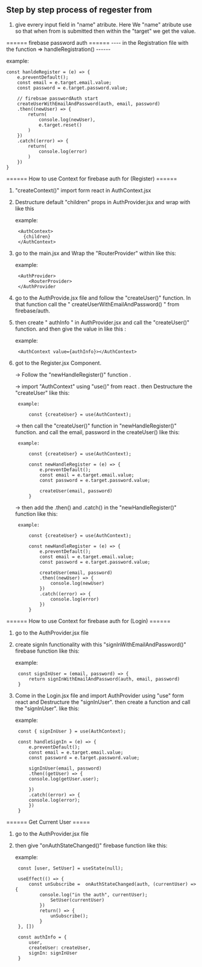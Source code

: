 ## Step by step process of regester from 

1. give evrery input field in "name" atribute. Here We "name" atribute use so that when from is submitted then within the "target" we get the value.  


====== firebase password auth ======
---- in the Registration file with the function => handleRegistration() ------

example: 

    const hanldeRegister = (e) => {
        e.preventDefault();
        const email = e.target.email.value;
        const password = e.target.password.value;

        // firebsae passwordAuth start
        createUserWithEmailAndPassword(auth, email, password)
        .then((newUser) => {
            return(
                console.log(newUser),
                e.target.reset()           
            )
        })
        .catch((error) => {
            return(
                console.log(error)              
            )
        })
    }



====== How to use Context for firebase auth for (Register)  ======

1. "createContext()" import form react in AuthContext.jsx

2. Destructure default "children" props in AuthProvider.jsx and wrap with like this 

    example:

        <AuthContext>
          {children}
        </AuthContext>


3. go to the main.jsx and Wrap the "RouterProvider" within like this: 
    
    example: 

        <AuthProvider>
            <RouterProvider>
        </AuthProvider

4. go to the AuthProvide.jsx file and follow the "createUser()" function. In that function call the 
  " createUserWithEmailAndPassword() " from firebase/auth. 

5. then create " authInfo " in AuthProvider.jsx and call the "createUser()" function. and then give the value in like this :

    example: 
    
        <AuthContext value={authInfo}></AuthContext>


6. got to the Register.jsx Component.

    -> Follow the "newHandleRegister()" function .

    -> import "AuthContext" using "use()" from react . then Destructure the "createUser" like this:

        example: 

            const {createUser} = use(AuthContext);
    
    -> then call the "createUser()" function in "newHandleRegister()" function. and call the email, password in the createUser()  like this:

        example: 

            const {createUser} = use(AuthContext);

            const newHandleRegister = (e) => {
                e.preventDefault();
                const email = e.target.email.value;
                const password = e.target.password.value;

                createUser(email, password)
            } 

    -> then add the .then() and .catch() in the "newHandleRegister()" function like this: 

        example: 

            const {createUser} = use(AuthContext);

            const newHandleRegister = (e) => {
                e.preventDefault();
                const email = e.target.email.value;
                const password = e.target.password.value;

                createUser(email, password)
                .then((newUser) => {
                    console.log(newUser)
                })
                .catch((error) => {
                    console.log(error)
                })
            } 


====== How to use Context for firebase auth for (Login)  ====== 

1. go to the AuthProvider.jsx file

2. create signIn functionality with this "signInWithEmailAndPassword()" firebase function like this:

    example: 

        const signInUser = (email, password) => {
            return signInWithEmailAndPassword(auth, email, password)
        }


3. Come in the Login.jsx file and import AuthProvider using "use" form react and Destructure the          "signInUser". then create a function and call the "signInUser".  like this:

    example: 

        const { signInUser } = use(AuthContext);

        const handleSignIn = (e) => {
            e.preventDefault();
            const email = e.target.email.value;
            const password = e.target.password.value;

            signInUser(email, password)
            .then((getUser) => {
            console.log(getUser.user);
            
            })
            .catch((error) => {
            console.log(error);   
            })
        }



====== Get Current User =====

1. go to the AuthProvider.jsx file

2. then give "onAuthStateChanged()" firebase function like this: 

    example:
    
        const [user, SetUser] = useState(null);

        useEffect(() => {
            const unSubscribe =  onAuthStateChanged(auth, (currentUser) => {
                console.log("in the auth", currentUser);
                    SetUser(currentUser)
                })
                return() => {
                    unSubscribe();
                }
        }, [])

        const authInfo = {
            user,
            createUser: createUser,
            signIn: signInUser
        }